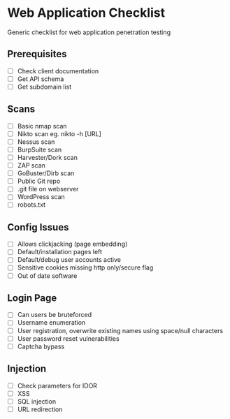 # Web Application Checklist

Generic checklist for web application penetration testing

## Prerequisites

- [ ] Check client documentation
- [ ] Get API schema
- [ ] Get subdomain list

## Scans

- [ ] Basic nmap scan
- [ ] Nikto scan eg. nikto -h [URL]
- [ ] Nessus scan
- [ ] BurpSuite scan
- [ ] Harvester/Dork scan
- [ ] ZAP scan
- [ ] GoBuster/Dirb scan
- [ ] Public Git repo
- [ ] .git file on webserver
- [ ] WordPress scan
- [ ] robots.txt

## Config Issues
- [ ] Allows clickjacking (page embedding)
- [ ] Default/installation pages left
- [ ] Default/debug user accounts active 
- [ ] Sensitive cookies missing http only/secure flag
- [ ] Out of date software

## Login Page
- [ ] Can users be bruteforced
- [ ] Username enumeration
- [ ] User registration, overwrite existing names using space/null characters
- [ ] User password reset vulnerabilities
- [ ] Captcha bypass

## Injection
- [ ] Check parameters for IDOR
- [ ] XSS
- [ ] SQL injection
- [ ] URL redirection
